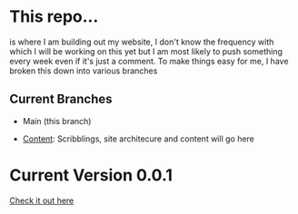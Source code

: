 # This repo...
is where I am building out my website, I don't know the frequency with which I will be working on this yet but I am most likely to push something every week even if it's just a comment. To make things easy for me, I have broken this down into various branches

## Current Branches
- Main (this branch)

- [Content](https://github.com/aremu-smog/aremusmog.com/tree/content):  Scribblings, site architecure and content will go here

# Current Version 0.0.1
[Check it out here](https://aremusmog.com)

